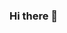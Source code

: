 ### Hi there 👋

<!--
**DanGBat/DanGBat** is a ✨ _special_ ✨ repository because its `README.md` (this file) appears on your GitHub profile.

Here are some ideas to get you started:

![HomeImage](/img.gif)



- 🔭 I’m currently working on ...
- 🌱 I’m currently learning ...
- 👯 I’m looking to collaborate on ...
- 🤔 I’m looking for help with ...
- 💬 Ask me about ...
- 📫 How to reach me: ...
- 😄 Pronouns: ...
- ⚡ Fun fact: ...
-->

